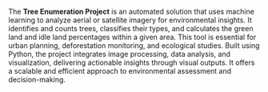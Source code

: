 The **Tree Enumeration Project** is an automated solution that uses machine learning to analyze aerial or satellite imagery for environmental insights. It identifies and counts trees, classifies their types, and calculates the green land and idle land percentages within a given area. This tool is essential for urban planning, deforestation monitoring, and ecological studies. Built using Python, the project integrates image processing, data analysis, and visualization, delivering actionable insights through visual outputs. It offers a scalable and efficient approach to environmental assessment and decision-making.

